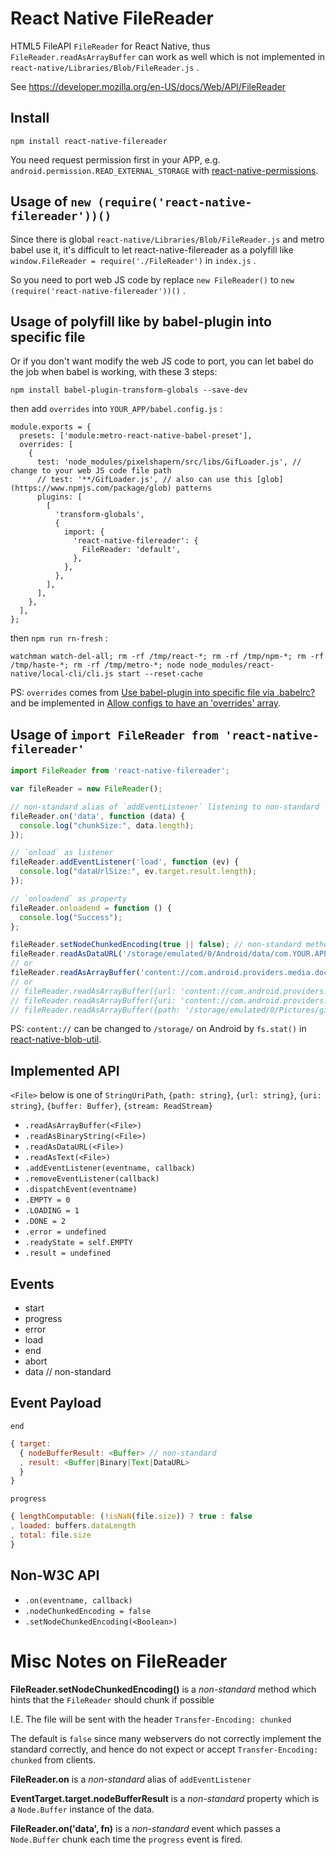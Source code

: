 React Native FileReader
==========

HTML5 FileAPI `FileReader` for React Native, thus `FileReader.readAsArrayBuffer` can work as well which is not implemented in `react-native/Libraries/Blob/FileReader.js` .

See <https://developer.mozilla.org/en-US/docs/Web/API/FileReader>

## Install
    npm install react-native-filereader

You need request permission first in your APP, e.g. `android.permission.READ_EXTERNAL_STORAGE` with [react-native-permissions](https://github.com/zoontek/react-native-permissions).

## Usage of `new (require('react-native-filereader'))()`

Since there is global `react-native/Libraries/Blob/FileReader.js` and metro babel use it, it's difficult to let
react-native-filereader as a polyfill like `window.FileReader = require('./FileReader')` in `index.js` .

So you need to port web JS code by replace `new FileReader()` to `new (require('react-native-filereader'))()` .

## Usage of polyfill like by babel-plugin into specific file

Or if you don't want modify the web JS code to port, you can let babel do the job when babel is working, with these 3 steps:

    npm install babel-plugin-transform-globals --save-dev

then add `overrides` into `YOUR_APP/babel.config.js` :
```
module.exports = {
  presets: ['module:metro-react-native-babel-preset'],
  overrides: [
    {
      test: 'node_modules/pixelshapern/src/libs/GifLoader.js', // change to your web JS code file path
      // test: '**/GifLoader.js', // also can use this [glob](https://www.npmjs.com/package/glob) patterns
      plugins: [
        [
          'transform-globals',
          {
            import: {
              'react-native-filereader': {
                FileReader: 'default',
              },
            },
          },
        ],
      ],
    },
  ],
};
```
then `npm run rn-fresh` :

    watchman watch-del-all; rm -rf /tmp/react-*; rm -rf /tmp/npm-*; rm -rf /tmp/haste-*; rm -rf /tmp/metro-*; node node_modules/react-native/local-cli/cli.js start --reset-cache

PS: `overrides` comes from [Use babel-plugin into specific file via .babelrc?](https://github.com/babel/babel/issues/5420) and be implemented in [Allow configs to have an 'overrides' array](https://github.com/babel/babel/pull/7091).

## Usage of `import FileReader from 'react-native-filereader'`

```javascript
import FileReader from 'react-native-filereader';

var fileReader = new FileReader();

// non-standard alias of `addEventListener` listening to non-standard `data` event
fileReader.on('data', function (data) {
  console.log("chunkSize:", data.length);
});

// `onload` as listener
fileReader.addEventListener('load', function (ev) {
  console.log("dataUrlSize:", ev.target.result.length);
});

// `onloadend` as property
fileReader.onloadend = function () {
  console.log("Success");
};

fileReader.setNodeChunkedEncoding(true || false); // non-standard method
fileReader.readAsDataURL('/storage/emulated/0/Android/data/com.YOUR.APP/files/my-file.txt');
// or
fileReader.readAsArrayBuffer('content://com.android.providers.media.documents/document/image%3A33763');
// or
// fileReader.readAsArrayBuffer({url: 'content://com.android.providers.media.documents/document/image%3A33763'});
// fileReader.readAsArrayBuffer({uri: 'content://com.android.providers.media.documents/document/image%3A33763'});
// fileReader.readAsArrayBuffer({path: '/storage/emulated/0/Pictures/gifs/ani (7).gif'});
```
PS: `content://` can be changed to `/storage/` on Android by `fs.stat()` in [react-native-blob-util](https://github.com/RonRadtke/react-native-blob-util).

## Implemented API

`<File>` below is one of `StringUriPath`, `{path: string}`, `{url: string}`, `{uri: string}`, `{buffer: Buffer}`, `{stream: ReadStream}`

  * `.readAsArrayBuffer(<File>)`
  * `.readAsBinaryString(<File>)`
  * `.readAsDataURL(<File>)`
  * `.readAsText(<File>)`
  * `.addEventListener(eventname, callback)`
  * `.removeEventListener(callback)`
  * `.dispatchEvent(eventname)`
  * `.EMPTY = 0`
  * `.LOADING = 1`
  * `.DONE = 2`
  * `.error = undefined`
  * `.readyState = self.EMPTY`
  * `.result = undefined`

## Events

  * start
  * progress
  * error
  * load
  * end
  * abort
  * data // non-standard

## Event Payload

`end`
```javascript
{ target:
  { nodeBufferResult: <Buffer> // non-standard
  , result: <Buffer|Binary|Text|DataURL>
  }
}
```

`progress`
```javascript
{ lengthComputable: (!isNaN(file.size)) ? true : false
, loaded: buffers.dataLength
, total: file.size
}
```

## Non-W3C API

  * `.on(eventname, callback)`
  * `.nodeChunkedEncoding = false`
  * `.setNodeChunkedEncoding(<Boolean>)`

Misc Notes on FileReader
===

**FileReader.setNodeChunkedEncoding()** is a *non-standard* method which hints that the `FileReader` should chunk if possible

I.E. The file will be sent with the header `Transfer-Encoding: chunked`

The default is `false` since many webservers do not correctly implement the standard correctly,
and hence do not expect or accept `Transfer-Encoding: chunked` from clients.

**FileReader.on** is a *non-standard* alias of `addEventListener`

**EventTarget.target.nodeBufferResult** is a *non-standard* property which is a `Node.Buffer` instance of the data.

**FileReader.on('data', fn)** is a *non-standard* event which passes a `Node.Buffer` chunk each time the `progress` event is fired.

